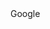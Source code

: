 <div>
    <e:browser url="google.com">
            <step name="hasText">Google</step>
    </e:browser>
</div>        
